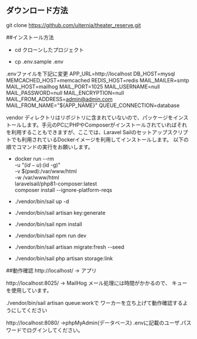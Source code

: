 ## ダウンロード方法

git clone https://github.com/uiternia/theater_reserve.git

##インストール方法

- cd クローンしたプロジェクト

- cp .env.sample .env

.envファイルを下記に変更
APP_URL=http://localhost
DB_HOST=mysql
MEMCACHED_HOST=memcached
REDIS_HOST=redis
MAIL_MAILER=smtp
MAIL_HOST=mailhog
MAIL_PORT=1025
MAIL_USERNAME=null
MAIL_PASSWORD=null
MAIL_ENCRYPTION=null
MAIL_FROM_ADDRESS=admin@admin.com
MAIL_FROM_NAME="${APP_NAME}"
QUEUE_CONNECTION=database

vendor ディレクトリはリポジトリに含まれていないので、パッケージをインストールします。手元のPCにPHPやComposerがインストールされていればそれを利用することもできますが、ここでは、Laravel Sailのセットアップスクリプトでも利用されているDockerイメージを利用してインストールします。
以下の順でコマンドの実行をお願いします。

- docker run --rm \
    -u "$(id -u):$(id -g)" \
    -v $(pwd):/var/www/html \
    -w /var/www/html \
    laravelsail/php81-composer:latest \
    composer install --ignore-platform-reqs

- ./vendor/bin/sail up -d

- ./vendor/bin/sail artisan key:generate

- ./vendor/bin/sail npm install

- ./vendor/bin/sail npm run dev

- ./vendor/bin/sail artisan migrate:fresh --seed

- ./vendor/bin/sail php artisan storage:link

##動作確認
http://localhost/  -> アプリ

http://localhost:8025/  -> MailHog
メール処理には時間がかかるので、 キューを使用しています。

./vendor/bin/sail artisan queue:workで ワーカーを立ち上げて動作確認するようにしてください

http://localhost:8080/  ->phpMyAdmin(データベース) .envに記載のユーザ.パスワードでログインしてください。